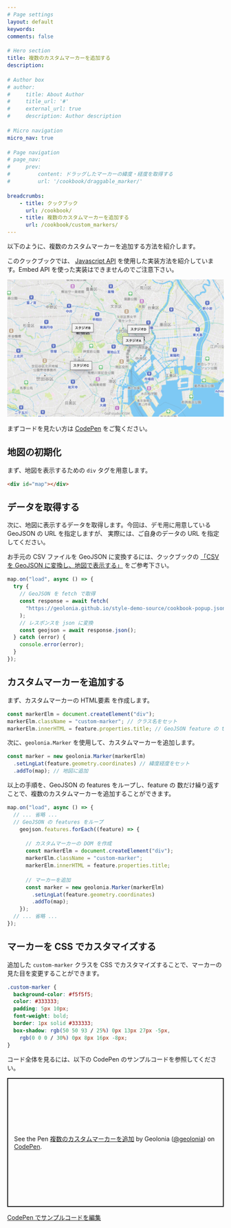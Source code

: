 ```yaml
---
# Page settings
layout: default
keywords:
comments: false

# Hero section
title: 複数のカスタムマーカーを追加する
description:

# Author box
# author:
#     title: About Author
#     title_url: '#'
#     external_url: true
#     description: Author description

# Micro navigation
micro_nav: true

# Page navigation
# page_nav:
#     prev:
#         content: ドラッグしたマーカーの緯度・経度を取得する
#         url: '/cookbook/draggable_marker/'

breadcrumbs:
    - title: クックブック
      url: /cookbook/
    - title: 複数のカスタムマーカーを追加する
      url: /cookbook/custom_markers/
---
```


以下のように、複数のカスタムマーカーを追加する方法を紹介します。

<div class="callout callout--warning">
  <p>このクックブックでは、 <a href="/javascript-api/">Javascript API</a> を使用した実装方法を紹介しています。Embed API を使った実装はできませんのでご注意下さい。</p>
</div>

![](/img/custom-markers1.png)

まずコードを見たい方は <a class="codepen" href="https://codepen.io/geolonia/pen/dyjoVyW" target="codepen">CodePen</a> をご覧ください。

## 地図の初期化

まず、地図を表示するための `div` タグを用意します。

```html
<div id="map"></div>
```

## データを取得する

次に、地図に表示するデータを取得します。今回は、デモ用に用意している GeoJSON の URL を指定しますが、
実際には、ご自身のデータの URL を指定してください。

お手元の CSV ファイルを GeoJSON に変換するには、クックブックの [「CSV を GeoJSON に変換し、地図で表示する」](/cookbook/geojson-api/) をご参考下さい。


```javascript
map.on("load", async () => {
  try {
    // GeoJSON を fetch で取得
    const response = await fetch(
      "https://geolonia.github.io/style-demo-source/cookbook-popup.json"
    );
    // レスポンスを json に変換
    const geojson = await response.json();
  } catch (error) {
    console.error(error);
  }
});
```

## カスタムマーカーを追加する

まず、カスタムマーカーの HTML要素 を作成します。
```javascript
const markerElm = document.createElement("div");
markerElm.className = "custom-marker"; // クラス名をセット
markerElm.innerHTML = feature.properties.title; // GeoJSON feature の title をセット
```


次に、`geolonia.Marker` を使用して、カスタムマーカーを追加します。

```javascript
const marker = new geolonia.Marker(markerElm)
  .setLngLat(feature.geometry.coordinates) // 緯度経度をセット
  .addTo(map); // 地図に追加
```

以上の手順を、GeoJSON の features をループし、feature の 数だけ繰り返すことで、複数のカスタムマーカーを追加することができます。

```javascript
map.on("load", async () => {
  // ... 省略 ...
  // GeoJSON の features をループ
    geojson.features.forEach((feature) => {

      // カスタムマーカーの DOM を作成
      const markerElm = document.createElement("div");
      markerElm.className = "custom-marker";
      markerElm.innerHTML = feature.properties.title;

      // マーカーを追加
      const marker = new geolonia.Marker(markerElm)
        .setLngLat(feature.geometry.coordinates)
        .addTo(map);
    });
  // ... 省略 ...
});
```

## マーカーを CSS でカスタマイズする

追加した `custom-marker` クラスを CSS でカスタマイズすることで、マーカーの見た目を変更することができます。

```css
.custom-marker {
  background-color: #f5f5f5;
  color: #333333;
  padding: 5px 10px;
  font-weight: bold;
  border: 1px solid #333333;
  box-shadow: rgb(50 50 93 / 25%) 0px 13px 27px -5px,
    rgb(0 0 0 / 30%) 0px 8px 16px -8px;
}
```

コード全体を見るには、以下の CodePen のサンプルコードを参照してください。

<p class="codepen" data-height="300" data-default-tab="html,result" data-slug-hash="dyjoVyW" data-user="geolonia" style="height: 300px; box-sizing: border-box; display: flex; align-items: center; justify-content: center; border: 2px solid; margin: 1em 0; padding: 1em;">
  <span>See the Pen <a href="https://codepen.io/geolonia/pen/dyjoVyW">
  複数のカスタムマーカーを追加</a> by Geolonia (<a href="https://codepen.io/geolonia">@geolonia</a>)
  on <a href="https://codepen.io">CodePen</a>.</span>
</p>
<script async src="https://cpwebassets.codepen.io/assets/embed/ei.js"></script>

<a class="codepen" href="https://codepen.io/geolonia/pen/dyjoVyW" target="codepen"><i class="icon icon--codepen"></i> CodePen でサンプルコードを編集</a>
